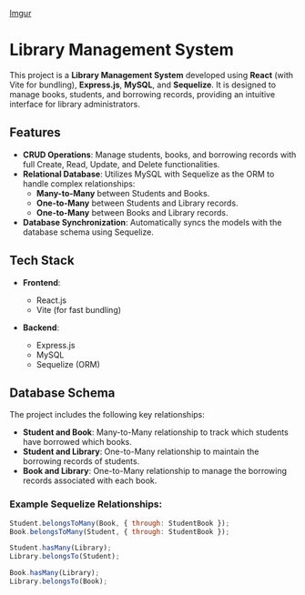 [Imgur](https://i.imgur.com/muu0Taz.jpg)
# Library Management System

This project is a **Library Management System** developed using **React** (with Vite for bundling), **Express.js**, **MySQL**, and **Sequelize**. It is designed to manage books, students, and borrowing records, providing an intuitive interface for library administrators.

## Features

- **CRUD Operations**: Manage students, books, and borrowing records with full Create, Read, Update, and Delete functionalities.
- **Relational Database**: Utilizes MySQL with Sequelize as the ORM to handle complex relationships:
  - **Many-to-Many** between Students and Books.
  - **One-to-Many** between Students and Library records.
  - **One-to-Many** between Books and Library records.
- **Database Synchronization**: Automatically syncs the models with the database schema using Sequelize.

## Tech Stack

- **Frontend**:
  - React.js
  - Vite (for fast bundling)

- **Backend**:
  - Express.js
  - MySQL
  - Sequelize (ORM)

## Database Schema

The project includes the following key relationships:

- **Student and Book**: Many-to-Many relationship to track which students have borrowed which books.
- **Student and Library**: One-to-Many relationship to maintain the borrowing records of students.
- **Book and Library**: One-to-Many relationship to manage the borrowing records associated with each book.

### Example Sequelize Relationships:

```javascript
Student.belongsToMany(Book, { through: StudentBook });
Book.belongsToMany(Student, { through: StudentBook });

Student.hasMany(Library);
Library.belongsTo(Student);

Book.hasMany(Library);
Library.belongsTo(Book);
